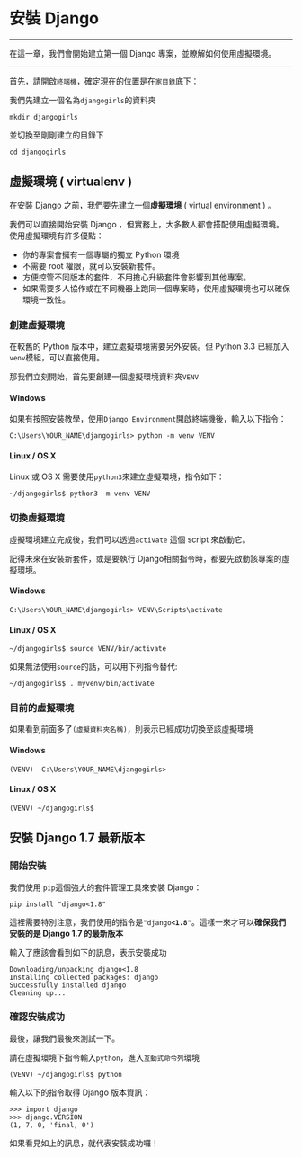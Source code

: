 # 安裝 Django

---

在這一章，我們會開始建立第一個 Django 專案，並瞭解如何使用虛擬環境。

---

首先，請開啟`終端機`，確定現在的位置是在`家目錄`底下：

我們先建立一個名為`djangogirls`的資料夾
```
mkdir djangogirls
```
並切換至剛剛建立的目錄下
```
cd djangogirls
```

## 虛擬環境 ( virtualenv )

在安裝 Django 之前，我們要先建立一個**虛擬環境** ( virtual environment ) 。

我們可以直接開始安裝 Django ，但實務上，大多數人都會搭配使用虛擬環境。
使用虛擬環境有許多優點：

- 你的專案會擁有一個專屬的獨立 Python 環境
- 不需要 root 權限，就可以安裝新套件。
- 方便控管不同版本的套件，不用擔心升級套件會影響到其他專案。
- 如果需要多人協作或在不同機器上跑同一個專案時，使用虛擬環境也可以確保環境一致性。

### 創建虛擬環境

在較舊的 Python 版本中，建立處擬環境需要另外安裝。但 Python 3.3 已經加入 `venv`模組，可以直接使用。

那我們立刻開始，首先要創建一個虛擬環境資料夾`VENV`

#### Windows
如果有按照安裝教學，使用`Django Environment`開啟終端機後，輸入以下指令：

    C:\Users\YOUR_NAME\djangogirls> python -m venv VENV

#### Linux / OS X

Linux 或 OS X 需要使用`python3`來建立虛擬環境，指令如下：
```
~/djangogirls$ python3 -m venv VENV
```

### 切換虛擬環境
虛擬環境建立完成後，我們可以透過`activate` 這個 script 來啟動它。

記得未來在安裝新套件，或是要執行 Django相關指令時，都要先啟動該專案的虛擬環境。

#### Windows

    C:\Users\YOUR_NAME\djangogirls> VENV\Scripts\activate

#### Linux / OS X

    ~/djangogirls$ source VENV/bin/activate
如果無法使用`source`的話，可以用下列指令替代:

    ~/djangogirls$ . myvenv/bin/activate


### 目前的虛擬環境

如果看到前面多了`(虛擬資料夾名稱)`，則表示已經成功切換至該虛擬環境

#### Windows

    (VENV)  C:\Users\YOUR_NAME\djangogirls>

#### Linux / OS X

    (VENV) ~/djangogirls$


## 安裝 Django 1.7 最新版本

### 開始安裝
我們使用 `pip`這個強大的套件管理工具來安裝 Django：

    pip install "django<1.8"

這裡需要特別注意，我們使用的指令是`"django`**`<1.8`**`"`。這樣一來才可以**確保我們安裝的是 Django 1.7 的最新版本**

輸入了應該會看到如下的訊息，表示安裝成功
```
Downloading/unpacking django<1.8
Installing collected packages: django
Successfully installed django
Cleaning up...
```
### 確認安裝成功
最後，讓我們最後來測試一下。

請在虛擬環境下指令輸入`python`，進入`互動式命令列`環境

    (VENV) ~/djangogirls$ python

輸入以下的指令取得 Django 版本資訊：
```
>>> import django
>>> django.VERSION
(1, 7, 0, 'final, 0')
```

如果看見如上的訊息，就代表安裝成功囉！
